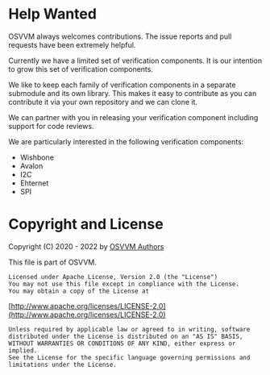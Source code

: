# Help Wanted
OSVVM always welcomes contributions. 
The issue reports and pull requests have been extremely helpful.

Currently we have a limited set of verification components.
It is our intention to grow this set of verification components.

We like to keep each family of verification components in a 
separate submodule and its own library.   This makes it easy to
contribute as you can contribute it via your own repository
and we can clone it.   

We can partner with you in releasing your verification component
including support for code reviews.

We are particularly interested in the following verification components:
* Wishbone
* Avalon
* I2C
* Ehternet
* SPI 

# Copyright and License
Copyright (C) 2020 - 2022 by [OSVVM Authors](AUTHORS.md)   

This file is part of OSVVM.

    Licensed under Apache License, Version 2.0 (the "License")
    You may not use this file except in compliance with the License.
    You may obtain a copy of the License at

  [http://www.apache.org/licenses/LICENSE-2.0](http://www.apache.org/licenses/LICENSE-2.0)

    Unless required by applicable law or agreed to in writing, software
    distributed under the License is distributed on an "AS IS" BASIS,
    WITHOUT WARRANTIES OR CONDITIONS OF ANY KIND, either express or implied.
    See the License for the specific language governing permissions and
    limitations under the License.


